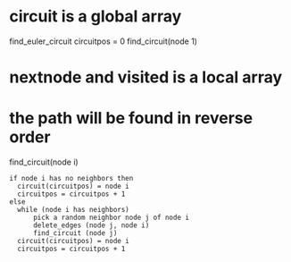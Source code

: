 # circuit is a global array
   find_euler_circuit
     circuitpos = 0
     find_circuit(node 1)

# nextnode and visited is a local array
# the path will be found in reverse order
  find_circuit(node i)

    if node i has no neighbors then
      circuit(circuitpos) = node i
      circuitpos = circuitpos + 1
    else
      while (node i has neighbors)
          pick a random neighbor node j of node i
          delete_edges (node j, node i)
          find_circuit (node j)
      circuit(circuitpos) = node i
      circuitpos = circuitpos + 1
